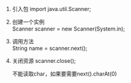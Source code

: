 1. 引入包
	import java.util.Scanner;
2. 创建一个实例  
	Scanner scanner = new Scanner(System.in);
3. 调用方法  
	String name = scanner.next();
4. 关闭资源
	scanner.close();

	不能读取char，如果要需要next().charAt(0)